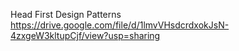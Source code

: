 
Head First Design Patterns https://drive.google.com/file/d/1lmvVHsdcrdxokJsN-4zxgeW3kltupCjf/view?usp=sharing
